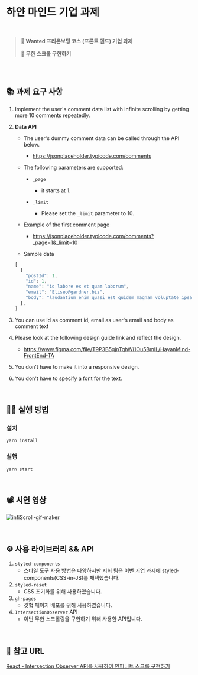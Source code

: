 # 하얀 마인드 기업 과제

<br/>

 > 📌 **Wanted 프리온보딩 코스 (프론트 엔드) 기업 과제**
 >
 > 📗 **무한 스크롤 구현하기**

<br/>

<br/>

## 📚 과제 요구 사항

1. Implement the user's comment data list with infinite scrolling by getting more 10 comments repeatedly.

2. **Data API**

   - The user's dummy comment data can be called through the API below.
     - https://jsonplaceholder.typicode.com/comments

   - The following parameters are supported:
     - `_page`
       - it starts at 1.

     - `_limit`
       - Please set the `_limit` parameter to 10.

   - Example of the first comment page
     - https://jsonplaceholder.typicode.com/comments?_page=1&_limit=10

   - Sample data

   ```jsx
   [
     {
       "postId": 1,
       "id": 1,
       "name": "id labore ex et quam laborum",
       "email": "Eliseo@gardner.biz",
       "body": "laudantium enim quasi est quidem magnam voluptate ipsam eos\\ntempora quo necessitatibus\\ndolor quam autem quasi\\nreiciendis et nam sapiente accusantium"
     }, 
   ]
   ```

3. You can use id as comment id, email as user's email and body as comment text

4. Please look at the following design guide link and reflect the design.
   - https://www.figma.com/file/T9P3B5qjnTqhWi1Ou5BmIL/HayanMind-FrontEnd-TA

5. You don't have to make it into a responsive design.
6. You don't have to specify a font for the text.

<br/>

## 👨‍💻 실행 방법

### 설치 

`yarn install`

### 실행

`yarn start`

<br/>

## 📽 시연 영상

![infiScroll-gif-maker](https://user-images.githubusercontent.com/51367622/127190596-29c73c04-354d-4e2d-a01a-10dc3d371134.gif)





<br/>

##   ⚙ 사용 라이브러리 && API

1. `styled-components`
   - 스타일 도구 사용 방법은 다양하지만 저희 팀은 이번 기업 과제에 styled-components(CSS-in-JS)를 채택했습니다.
2. `styled-reset`
   - CSS 초기화를 위해 사용하였습니다.
3. `gh-pages`
   - 깃헙 페이지 배포를 위해 사용하였습니다.
4. `IntersectionObserver` API
   - 이번 무한 스크롤링을 구현하기 위해 사용한 API입니다.

<br/>

## 🧐 참고 URL

[React - Intersection Observer API를 사용하여 인피니트 스크롤 구현하기](https://godsenal.com/posts/React-Intersection-Observer%EB%A5%BC-%EC%82%AC%EC%9A%A9%ED%95%98%EC%97%AC-%EC%9D%B8%ED%94%BC%EB%8B%88%ED%8A%B8-%EC%8A%A4%ED%81%AC%EB%A1%A4-%EA%B5%AC%ED%98%84%ED%95%98%EA%B8%B0/)
